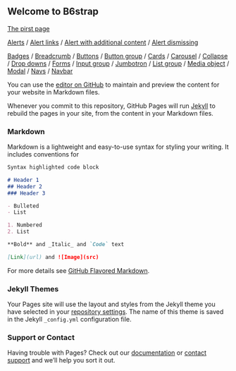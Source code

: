 ## Welcome to B6strap

[The pirst page](https://kissjgabi.github.io/B6strap/beginner/$00-01-theFirsrtPage.html)

[Alerts](https://kissjgabi.github.io/B6strap/beginner/$01-01-alerts.html)
/
[Alert links](https://kissjgabi.github.io/B6strap/beginner/$01-02-alertLinks.html)
/
[Alert with additional content](https://kissjgabi.github.io/B6strap/beginner/$01-03-alertAdditionalContent.html)
/
[Alert dismissing](https://kissjgabi.github.io/B6strap/beginner/$01-04-alertDismissing.html)

[Badges](https://kissjgabi.github.io/B6strap/beginner/$01-05-badges.html)
/
[Breadcrumb](https://kissjgabi.github.io/B6strap/beginner/$01-06-breadcrumb.html)
/
[Buttons](https://kissjgabi.github.io/B6strap/beginner/$01-07-buttons.html)
/
[Button group](https://kissjgabi.github.io/B6strap/beginner/$01-08-buttonGroups.html)
/
[Cards](https://kissjgabi.github.io/B6strap/beginner/$01-09-cards.html)
/
[Carousel](https://kissjgabi.github.io/B6strap/beginner/$00-10-carousel.html)
/
[Collapse](https://kissjgabi.github.io/B6strap/beginner/$00-11-collapse.html)
/
[Drop downs](https://kissjgabi.github.io/B6strap/beginner/$00-12-dropdowns.html)
/
[Forms](https://kissjgabi.github.io/B6strap/beginner/$00-13-forms.html)
/
[Input group](https://kissjgabi.github.io/B6strap/beginner/$00-14-inputGroups.html)
/
[Jumbotron](https://kissjgabi.github.io/B6strap/beginner/$00-15-jumbotron.html)
/
[List group](https://kissjgabi.github.io/B6strap/beginner/$00-16-listGroup.html)
/
[Media object](https://kissjgabi.github.io/B6strap/beginner/$00-17-mediaObject.html)
/
[Modal](https://kissjgabi.github.io/B6strap/beginner/$00-18-modal.html)
/
[Navs](https://kissjgabi.github.io/B6strap/beginner/$00-19-navs.html)
/
[Navbar](https://kissjgabi.github.io/B6strap/beginner/$00-13-navbar.html)



You can use the [editor on GitHub](https://github.com/kissjgabi/B6strap/edit/master/README.md) to maintain and preview the content for your website in Markdown files.

Whenever you commit to this repository, GitHub Pages will run [Jekyll](https://jekyllrb.com/) to rebuild the pages in your site, from the content in your Markdown files.

### Markdown

Markdown is a lightweight and easy-to-use syntax for styling your writing. It includes conventions for

```markdown
Syntax highlighted code block

# Header 1
## Header 2
### Header 3

- Bulleted
- List

1. Numbered
2. List

**Bold** and _Italic_ and `Code` text

[Link](url) and ![Image](src)
```

For more details see [GitHub Flavored Markdown](https://guides.github.com/features/mastering-markdown/).

### Jekyll Themes

Your Pages site will use the layout and styles from the Jekyll theme you have selected in your [repository settings](https://github.com/kissjgabi/B6strap/settings). The name of this theme is saved in the Jekyll `_config.yml` configuration file.

### Support or Contact

Having trouble with Pages? Check out our [documentation](https://help.github.com/categories/github-pages-basics/) or [contact support](https://github.com/contact) and we’ll help you sort it out.
